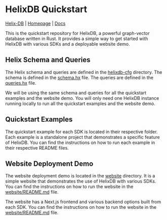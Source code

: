 # HelixDB Quickstart

[Helix-DB](https://github.com/HelixDB/helix-db) | [Homepage](https://www.helix-db.com/) | [Docs](https://docs.helix-db.com/)

This is the quickstart repository for HelixDB, a powerful graph-vector database written in Rust.
It provides a simple way to get started with HelixDB with various SDKs and a deployable website demo.

## Helix Schema and Queries

The Helix schema and queries are defined in the [helixdb-cfg](/helixdb-cfg) directory.
The schema is defined in the [schema.hx](helixdb-cfg/schema.hx) file.
The queries are defined in the [queries.hx](helixdb-cfg/queries.hx) file.

We will be using the same schema and queries for all the quickstart examples and the website demo.
You will only need one HelixDB instance running locally to run all the quickstart examples and the website demo.

## Quickstart Examples

The quickstart example for each SDK is located in their respective folder.
Each example is a standalone project that demonstrates a specific feature of HelixDB.
You can find the instructions on how to run each example in their respective README files.

## Website Deployment Demo

The website deployment demo is located in the [website](/website) directory.
It is a simple website that demonstrates the use of HelixDB with various SDKs.
You can find the instructions on how to run the website in the [website/README.md](website/README.md) file.

The website has a Next.js frontend and various backend options built from each SDK.
You can find the instructions on how to run the website in the [website/README.md](website/README.md) file.